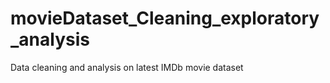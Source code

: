 # movieDataset_Cleaning_exploratory_analysis
Data cleaning and analysis on latest IMDb movie dataset
